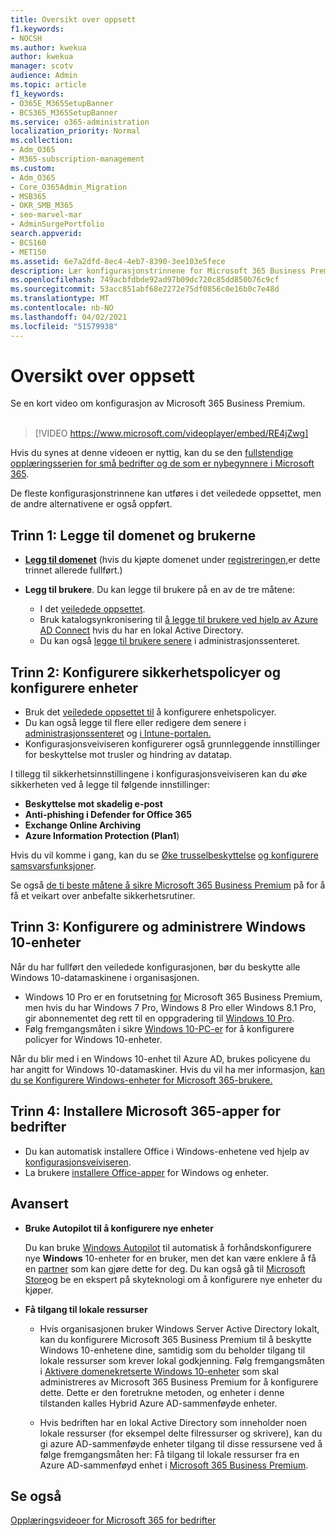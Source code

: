 ```yaml
---
title: Oversikt over oppsett
f1.keywords:
- NOCSH
ms.author: kwekua
author: kwekua
manager: scotv
audience: Admin
ms.topic: article
f1_keywords:
- O365E_M365SetupBanner
- BCS365_M365SetupBanner
ms.service: o365-administration
localization_priority: Normal
ms.collection:
- Adm_O365
- M365-subscription-management
ms.custom:
- Adm_O365
- Core_O365Admin_Migration
- MSB365
- OKR_SMB_M365
- seo-marvel-mar
- AdminSurgePortfolio
search.appverid:
- BCS160
- MET150
ms.assetid: 6e7a2dfd-8ec4-4eb7-8390-3ee103e5fece
description: Lær konfigurasjonstrinnene for Microsoft 365 Business Premium, fra abonnement til å legge til et domene og brukere, konfigurere sikkerhetspolicyer og mer.
ms.openlocfilehash: 749acbfdbde92ad97b09dc720c85dd850b76c9cf
ms.sourcegitcommit: 53acc851abf68e2272e75df0856c0e16b0c7e48d
ms.translationtype: MT
ms.contentlocale: nb-NO
ms.lasthandoff: 04/02/2021
ms.locfileid: "51579938"
---
```

# <a name="overview-of-setup"></a>Oversikt over oppsett

Se en kort video om konfigurasjon av Microsoft 365 Business Premium.<br><br>

> [!VIDEO https://www.microsoft.com/videoplayer/embed/RE4jZwg] 

Hvis du synes at denne videoen er nyttig, kan du se den [fullstendige opplæringsserien for små bedrifter og de som er nybegynnere i Microsoft 365](https://support.microsoft.com/office/6ab4bbcd-79cf-4000-a0bd-d42ce4d12816).

De fleste konfigurasjonstrinnene kan utføres i det veiledede oppsettet, men de andre alternativene er også oppført.

## <a name="step-1-add-your-domain-and-users"></a>Trinn 1: Legge til domenet og brukerne

   - **[Legg til domenet](set-up.md#add-your-domain-to-personalize-sign-in)** (hvis du kjøpte domenet under [registreringen,](sign-up.md)er dette trinnet allerede fullført.)

   - **Legg til brukere**. Du kan legge til brukere på en av de tre måtene:
        - I det [veiledede oppsettet](set-up.md#add-users-in-the-wizard).
        - Bruk katalogsynkronisering til [å legge til brukere ved hjelp av Azure AD Connect](../enterprise/set-up-directory-synchronization.md) hvis du har en lokal Active Directory.
        - Du kan også [legge til brukere senere](../admin/add-users/add-users.md) i administrasjonssenteret.
## <a name="step-2-set-up-security-policies-and-configure-devices"></a>Trinn 2: Konfigurere sikkerhetspolicyer og konfigurere enheter 

  - Bruk det [veiledede oppsettet til](set-up.md#protect-your-organization) å konfigurere enhetspolicyer. 
  - Du kan også legge til flere eller redigere dem senere i [administrasjonssenteret](view-policies-and-devices.md) og [i Intune-portalen.](/intune/tutorial-walkthrough-intune-portal)
  - Konfigurasjonsveiviseren konfigurerer også grunnleggende innstillinger for beskyttelse mot trusler og hindring av datatap.
  
  I tillegg til sikkerhetsinnstillingene i konfigurasjonsveiviseren kan du øke sikkerheten ved å legge til følgende innstillinger:

- **Beskyttelse mot skadelig e-post**
- **Anti-phishing i Defender for Office 365**
- **Exchange Online Archiving**
- **Azure Information Protection (Plan1**)

Hvis du vil komme i gang, kan du se [Øke trusselbeskyttelse](increase-threat-protection.md) [og konfigurere samsvarsfunksjoner](set-up-compliance.md).

Se også [de ti beste måtene å sikre Microsoft 365 Business Premium](/office365/admin/security-and-compliance/secure-your-business-data) på for å få et veikart over anbefalte sikkerhetsrutiner.

## <a name="step-3-set-up-and-manage-windows-10-devices"></a>Trinn 3: Konfigurere og administrere Windows 10-enheter

Når du har fullført den veiledede konfigurasjonen, bør du beskytte alle Windows 10-datamaskinene i organisasjonen.
  
- Windows 10 Pro er en forutsetning [for](pre-requisites-for-data-protection.md) Microsoft 365 Business Premium, men hvis du har Windows 7 Pro, Windows 8 Pro eller Windows 8.1 Pro, gir abonnementet deg rett til en oppgradering til [Windows 10 Pro](./upgrade-to-windows-pro-creators-update.md).
- Følg fremgangsmåten i sikre [Windows 10-PC-er](secure-win-10-pcs.md) for å konfigurere policyer for Windows 10-enheter.

Når du blir med i en Windows 10-enhet til Azure AD, brukes policyene du har angitt for Windows 10-datamaskiner. Hvis du vil ha mer informasjon, [kan du se Konfigurere Windows-enheter for Microsoft 365-brukere.](set-up-windows-devices.md)

## <a name="step-4-install-microsoft-365-apps-for-business"></a>Trinn 4: Installere Microsoft 365-apper for bedrifter
- Du kan automatisk installere Office i Windows-enhetene ved hjelp av [konfigurasjonsveiviseren](set-up.md#deploy-office-365-client-apps).
- La brukere [installere Office-apper](/office365/admin/setup/install-applications) for Windows og enheter.
     
## <a name="advanced"></a>Avansert
- **Bruke Autopilot til å konfigurere nye enheter**
            
     Du kan bruke [Windows Autopilot](add-autopilot-devices-and-profile.md) til automatisk å forhåndskonfigurere nye **Windows** 10-enheter for en bruker, men det kan være enklere å få en [partner](https://www.microsoft.com/solution-providers/search) som kan gjøre dette for deg. Du kan også gå til [Microsoft Store](https://go.microsoft.com/fwlink/?linkid=874598)og be en ekspert på skyteknologi om å konfigurere nye enheter du kjøper.

- **Få tilgang til lokale ressurser**

     - Hvis organisasjonen bruker Windows Server Active Directory lokalt, kan du konfigurere Microsoft 365 Business Premium til å beskytte Windows 10-enhetene dine, samtidig som du beholder tilgang til lokale ressurser som krever lokal godkjenning. Følg fremgangsmåten i [Aktivere domenekretserte Windows 10-enheter](manage-windows-devices.md) som skal administreres av Microsoft 365 Business Premium for å konfigurere dette. Dette er den foretrukne metoden, og enheter i denne tilstanden kalles Hybrid Azure AD-sammenføyde enheter.

    - Hvis bedriften har en lokal Active Directory som inneholder noen lokale ressurser (for eksempel delte filressurser og skrivere), kan du gi azure AD-sammenføyde enheter tilgang til disse ressursene ved å følge fremgangsmåten her: Få tilgang til lokale ressurser fra en Azure AD-sammenføyd enhet i [Microsoft 365 Business Premium](access-resources.md).

## <a name="see-also"></a>Se også

[Opplæringsvideoer for Microsoft 365 for bedrifter](https://support.microsoft.com/office/6ab4bbcd-79cf-4000-a0bd-d42ce4d12816)